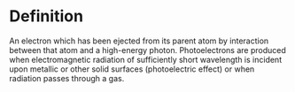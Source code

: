 # Definition

An electron which has been ejected from its parent atom by interaction
between that atom and a high-energy photon. Photoelectrons are produced
when electromagnetic radiation of sufficiently short wavelength is
incident upon metallic or other solid surfaces (photoelectric effect) or
when radiation passes through a gas.
